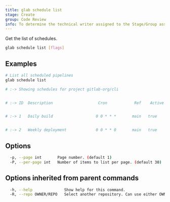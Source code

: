```yaml
---
title: glab schedule list
stage: Create
group: Code Review
info: To determine the technical writer assigned to the Stage/Group associated with this page, see https://about.gitlab.com/handbook/product/ux/technical-writing/#assignments
---
```


<!--
This documentation is auto generated by a script.
Please do not edit this file directly. Run `make gen-docs` instead.
-->

Get the list of schedules.

```bash twoslash title="Terminal"
glab schedule list [flags]
```

## Examples

```bash twoslash title="Terminal"
# List all scheduled pipelines
glab schedule list

# :-> Showing schedules for project gitlab-org/cli


# :-> ID  Description                    Cron            Ref    Active


# :-> 1   Daily build                   0 0 * * *       main   true


# :-> 2   Weekly deployment             0 0 * * 0       main   true
```

## Options

```bash twoslash title="Terminal"
  -p, --page int       Page number. (default 1)
  -P, --per-page int   Number of items to list per page. (default 30)
```

## Options inherited from parent commands

```bash twoslash title="Terminal"
  -h, --help              Show help for this command.
  -R, --repo OWNER/REPO   Select another repository. Can use either OWNER/REPO or `GROUP/NAMESPACE/REPO` format. Also accepts full URL or Git URL.
```
